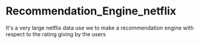 # Recommendation_Engine_netflix
It's a very large netflix data use we to make a recommendation engine with respect to the rating giving by the users
